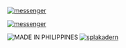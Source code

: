 <a href="https://m.me/splakadern"><img title="messenger" src="https://img.shields.io/badge/Facebook-00B2FF?style=for-the-badge&logo=facebook&logoColor=white"></a>

<a href="https://m.me/splakadern"><img title="messenger" src="https://img.shields.io/badge/Messenger-00B2FF?style=for-the-badge&logo=messenger&logoColor=white"></a>


<img title="MADE IN PHILIPPINES" src="https://img.shields.io/badge/MADE%20IN-PHILIPPINES-ncf"></a>
<a href="https://github.com/splakadern"><img title="splakadern" src="https://github-readme-stats.vercel.app/api/top-langs/?username=splakadern&layout=compact&theme=chartreuse-dark&cache_seconds=3200"></a>
</p>
